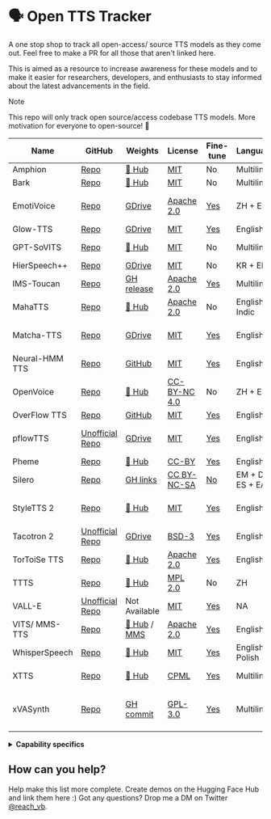 # 🗣️ Open TTS Tracker

A one stop shop to track all open-access/ source TTS models as they come out. Feel free to make a PR for all those that aren't linked here.

This is aimed as a resource to increase awareness for these models and to make it easier for researchers, developers, and enthusiasts to stay informed about the latest advancements in the field.

> [!NOTE]  
> This repo will only track open source/access codebase TTS models. More motivation for everyone to open-source! 🤗

| Name | GitHub | Weights | License | Fine-tune | Languages | Paper | Demo | Issues |
|---|---|---|---|---|---|---|---|---|
| Amphion | [Repo](https://github.com/open-mmlab/Amphion) | [🤗 Hub](https://huggingface.co/amphion) | [MIT](https://github.com/open-mmlab/Amphion/blob/main/LICENSE) | No | Multilingual | [Paper](https://arxiv.org/abs/2312.09911) | [🤗 Space](https://huggingface.co/amphion) |  |
| Bark | [Repo](https://github.com/huggingface/transformers/tree/main/src/transformers/models/bark) | [🤗 Hub](https://huggingface.co/suno/bark) | [MIT](https://github.com/suno-ai/bark/blob/main/LICENSE) | No | Multilingual | [Paper](https://arxiv.org/abs/2209.03143) | [🤗 Space](https://huggingface.co/spaces/suno/bark) |  |
| EmotiVoice | [Repo](https://github.com/netease-youdao/EmotiVoice) | [GDrive](https://drive.google.com/drive/folders/1y6Xwj_GG9ulsAonca_unSGbJ4lxbNymM) | [Apache 2.0](https://github.com/netease-youdao/EmotiVoice/blob/main/LICENSE) | [Yes](https://github.com/netease-youdao/EmotiVoice/wiki/Voice-Cloning-with-your-personal-data) | ZH + EN | Not Available | Not Available | Separate [GUI agreement](https://github.com/netease-youdao/EmotiVoice/blob/main/EmotiVoice_UserAgreement_%E6%98%93%E9%AD%94%E5%A3%B0%E7%94%A8%E6%88%B7%E5%8D%8F%E8%AE%AE.pdf) |
| Glow-TTS | [Repo](https://github.com/jaywalnut310/glow-tts) | [GDrive](https://drive.google.com/file/d/1JiCMBVTG4BMREK8cT3MYck1MgYvwASL0/view) | [MIT](https://github.com/jaywalnut310/glow-tts/blob/master/LICENSE) | [Yes](https://github.com/jaywalnut310/glow-tts?tab=readme-ov-file#2-pre-requisites) | English | [Paper](https://arxiv.org/abs/2005.11129) | [GH Pages](https://jaywalnut310.github.io/glow-tts-demo/index.html) |  |
| GPT-SoVITS | [Repo](https://github.com/RVC-Boss/GPT-SoVITS) | [🤗 Hub](https://huggingface.co/lj1995/GPT-SoVITS) | [MIT](https://github.com/RVC-Boss/GPT-SoVITS/blob/main/LICENSE) | No | Multilingual | Not Available | Not Available | |
| HierSpeech++ | [Repo](https://github.com/sh-lee-prml/HierSpeechpp) | [GDrive](https://drive.google.com/drive/folders/1-L_90BlCkbPyKWWHTUjt5Fsu3kz0du0w) | [MIT](https://github.com/sh-lee-prml/HierSpeechpp/blob/main/LICENSE) | No | KR + EN | [Paper](https://arxiv.org/abs/2311.12454) | [🤗 Space](https://huggingface.co/spaces/LeeSangHoon/HierSpeech_TTS) | |
| IMS-Toucan | [Repo](https://github.com/DigitalPhonetics/IMS-Toucan) | [GH release](https://github.com/DigitalPhonetics/IMS-Toucan/tags) | [Apache 2.0](https://github.com/DigitalPhonetics/IMS-Toucan/blob/ToucanTTS/LICENSE) | [Yes](https://github.com/DigitalPhonetics/IMS-Toucan#build-a-toucantts-pipeline) | Multilingual | [Paper](https://arxiv.org/abs/2206.12229) | [🤗 Space](https://huggingface.co/spaces/Flux9665/IMS-Toucan) |  |
| MahaTTS | [Repo](https://github.com/dubverse-ai/MahaTTS) | [🤗 Hub](https://huggingface.co/Dubverse/MahaTTS) | [Apache 2.0](https://github.com/dubverse-ai/MahaTTS/blob/main/LICENSE) | No | English + Indic | Not Available | [Recordings](https://github.com/dubverse-ai/MahaTTS/blob/main/README.md#sample-outputs), [Colab](https://colab.research.google.com/drive/1qkZz2km-PX75P0f6mUb2y5e-uzub27NW?usp=sharing) | |
| Matcha-TTS | [Repo](https://github.com/shivammehta25/Matcha-TTS) | [GDrive](https://drive.google.com/drive/folders/17C_gYgEHOxI5ZypcfE_k1piKCtyR0isJ) | [MIT](https://github.com/shivammehta25/Matcha-TTS/blob/main/LICENSE) | [Yes](https://github.com/shivammehta25/Matcha-TTS/tree/main#train-with-your-own-dataset) | English | [Paper](https://arxiv.org/abs/2309.03199) | [🤗 Space](https://huggingface.co/spaces/shivammehta25/Matcha-TTS) | GPL-licensed phonemizer |
| Neural-HMM TTS | [Repo](https://github.com/shivammehta25/Neural-HMM) | [GitHub](https://github.com/shivammehta25/Neural-HMM/releases) | [MIT](https://github.com/shivammehta25/Neural-HMM/blob/main/LICENSE) | [Yes](https://github.com/shivammehta25/Neural-HMM?tab=readme-ov-file#setup-and-training-using-lj-speech) | English | [Paper](https://arxiv.org/abs/2108.13320) | [GH Pages](https://shivammehta25.github.io/Neural-HMM/) |  |
| OpenVoice | [Repo](https://github.com/myshell-ai/OpenVoice) | [🤗 Hub](https://huggingface.co/myshell-ai/OpenVoice) | [CC-BY-NC 4.0](https://github.com/myshell-ai/OpenVoice/blob/main/LICENSE) | No | ZH + EN | [Paper](https://arxiv.org/abs/2312.01479) | [🤗 Space](https://huggingface.co/spaces/myshell-ai/OpenVoice) | Non Commercial |
| OverFlow TTS | [Repo](https://github.com/shivammehta25/OverFlow) | [GitHub](https://github.com/shivammehta25/OverFlow/releases) | [MIT](https://github.com/shivammehta25/OverFlow/blob/main/LICENSE) | [Yes](https://github.com/shivammehta25/OverFlow/tree/main?tab=readme-ov-file#setup-and-training-using-lj-speech) | English | [Paper](https://arxiv.org/abs/2211.06892) | [GH Pages](https://shivammehta25.github.io/OverFlow/) |  |
| pflowTTS | [Unofficial Repo](https://github.com/p0p4k/pflowtts_pytorch) | [GDrive](https://drive.google.com/drive/folders/1x-A2Ezmmiz01YqittO_GLYhngJXazaF0) | [MIT](https://github.com/p0p4k/pflowtts_pytorch/blob/master/LICENSE) | [Yes](https://github.com/p0p4k/pflowtts_pytorch#instructions-to-run) | English | [Paper](https://openreview.net/pdf?id=zNA7u7wtIN) | Not Available | GPL-licensed phonemizer |
| Pheme | [Repo](https://github.com/PolyAI-LDN/pheme) | [🤗 Hub](https://huggingface.co/PolyAI/pheme) | [CC-BY](https://github.com/PolyAI-LDN/pheme/blob/main/LICENSE) | [Yes](https://github.com/PolyAI-LDN/pheme#training) | English | [Paper](https://arxiv.org/abs/2401.02839) | [🤗 Space](https://huggingface.co/spaces/PolyAI/pheme) |  |
| Silero | [Repo](https://github.com/snakers4/silero-models) | [GH links](https://github.com/snakers4/silero-models/blob/master/models.yml) | [CC BY-NC-SA](https://github.com/snakers4/silero-models/blob/master/LICENSE) | [No](https://github.com/snakers4/silero-models/discussions/78) | EM + DE + ES + EA | Not Available | Not Available | [Non Commercial](https://github.com/snakers4/silero-models/wiki/Licensing-and-Tiers) |
| StyleTTS 2 | [Repo](https://github.com/yl4579/StyleTTS2) | [🤗 Hub](https://huggingface.co/yl4579/StyleTTS2-LibriTTS/tree/main) | [MIT](https://github.com/yl4579/StyleTTS2/blob/main/LICENSE) | [Yes](https://github.com/yl4579/StyleTTS2#finetuning) | English | [Paper](https://arxiv.org/abs/2306.07691) | [🤗 Space](https://huggingface.co/spaces/styletts2/styletts2) | GPL-licensed phonemizer |
| Tacotron 2 | [Unofficial Repo](https://github.com/NVIDIA/tacotron2) | [GDrive](https://drive.google.com/file/d/1c5ZTuT7J08wLUoVZ2KkUs_VdZuJ86ZqA/view) | [BSD-3](https://github.com/NVIDIA/tacotron2/blob/master/LICENSE) | [Yes](https://github.com/NVIDIA/tacotron2/tree/master?tab=readme-ov-file#training) | English | [Paper](https://arxiv.org/abs/1712.05884) | [Webpage](https://google.github.io/tacotron/publications/tacotron2/) |  |
| TorToiSe TTS | [Repo](https://github.com/neonbjb/tortoise-tts) | [🤗 Hub](https://huggingface.co/jbetker/tortoise-tts-v2) | [Apache 2.0](https://github.com/neonbjb/tortoise-tts/blob/main/LICENSE) | [Yes](https://git.ecker.tech/mrq/tortoise-tts) | English | [Technical report](https://arxiv.org/abs/2305.07243) | [🤗 Space](https://huggingface.co/spaces/Manmay/tortoise-tts) |  |
| TTTS | [Repo](https://github.com/adelacvg/ttts) | [🤗 Hub](https://huggingface.co/adelacvg/TTTS) | [MPL 2.0](https://github.com/adelacvg/ttts/blob/master/LICENSE) | No | ZH | Not Available | [Colab](https://colab.research.google.com/github/adelacvg/ttts/blob/master/demo.ipynb) | |
| VALL-E | [Unofficial Repo](https://github.com/enhuiz/vall-e) | Not Available | [MIT](https://github.com/enhuiz/vall-e/blob/main/LICENSE) | [Yes](https://github.com/enhuiz/vall-e#get-started) | NA | [Paper](https://arxiv.org/abs/2301.02111) | Not Available |  |
| VITS/ MMS-TTS | [Repo](https://github.com/huggingface/transformers/tree/7142bdfa90a3526cfbed7483ede3afbef7b63939/src/transformers/models/vits) | [🤗 Hub](https://huggingface.co/kakao-enterprise) / [MMS](https://huggingface.co/models?search=mms-tts) | [Apache 2.0](https://github.com/huggingface/transformers/blob/main/LICENSE) | [Yes](https://github.com/ylacombe/finetune-hf-vits) | English | [Paper](https://arxiv.org/abs/2106.06103) | [🤗 Space](https://huggingface.co/spaces/kakao-enterprise/vits) |  |
| WhisperSpeech | [Repo](https://github.com/collabora/WhisperSpeech) | [🤗 Hub](https://huggingface.co/collabora/whisperspeech) | [MIT](https://github.com/collabora/WhisperSpeech/blob/main/LICENSE) | [Yes](https://github.com/collabora/WhisperSpeech/tree/main/whisper-finetuning)  | English, Polish | Not Available | [Recordings](https://github.com/collabora/WhisperSpeech/blob/main/README.md), [Colab](https://colab.research.google.com/github/collabora/WhisperSpeech/blob/8168a30f26627fcd15076d10c85d9e33c52204cf/Inference%20example.ipynb) | |
| XTTS | [Repo](https://github.com/coqui-ai/TTS) | [🤗 Hub](https://huggingface.co/coqui/XTTS-v2) | [CPML](https://coqui.ai/cpml) | [Yes](https://docs.coqui.ai/en/latest/models/xtts.html#training) | Multilingual | [Technical notes](https://erogol.substack.com/p/xttsv2-notes) | [🤗 Space](https://huggingface.co/spaces/coqui/xtts) | Non Commercial |
| xVASynth | [Repo](https://github.com/DanRuta/xVA-Synth) | [GH commit](https://github.com/DanRuta/xVA-Synth/tree/master/python/xvapitch/speaker_rep) | [GPL-3.0](https://github.com/DanRuta/xVA-Synth/blob/master/LICENSE.md) | [Yes](https://github.com/DanRuta/xva-trainer) | Multilingual | [Paper](https://arxiv.org/abs/2009.14153) | [Steam](https://store.steampowered.com/app/1765720/xVASynth/) | Copyrighted materials used for training. |

<details>
	<summary><b>Capability specifics</b></summary>

| Name | Processor<br />⚡ | Phonetic alphabet<br />👄 | Insta-clone<br />👥 | Emotional control<br />🎭 | Prompting<br />📖 | Speech control<br />🎚 | Streaming support<br />🌊 | S2S support<br />🦜 |
|---|---|---|---|---|---|---|---|---|
| Amphion |  |  |  |  |  |  |  |  |
| Bark |  |  |  |  |  |  |  |  |
| EmotiVoice |  |  |  |  |  |  |  |  |
| Glow-TTS |  |  |  |  |  |  |  |  |
| HierSpeech++ |  |  |  |  |  |  |  |  |
| IMS-Toucan |  |  |  |  |  |  |  |  |
| MahaTTS |  |  |  |  |  |  |  |  |
| Matcha-TTS |  |  |  |  |  |  |  |  |
| Neural-HMM TTS |  |  |  |  |  |  |  |  |
| OpenVoice |  |  |  |  |  |  |  |  |
| OverFlow TTS |  |  |  |  |  |  |  |  |
| pflowTTS |  |  |  |  |  |  |  |  |
| Pheme |  |  |  |  |  |  |  |  |
| Silero |  |  |  |  |  |  |  |  |
| StyleTTS 2 |  |  |  |  |  |  |  |  |
| Tacotron 2 |  |  |  |  |  |  |  |  |
| TorToiSe TTS |  |  |  |  |  |  |  |  |
| VALL-E |  |  |  |  |  |  |  |  |
| VITS/ MMS-TTS |  |  |  |  |  |  |  |  |
| XTTS | CPU / CUDA | ❌ | 👥 | insta-clone switch | ❌ | speed / stability<br />🎚 | 🌊 | 🦜<br />(with RVC) |
| xVASynth | CPU / CUDA | ARPAbet+ | ❌ | 4-type 🎭<br />😡😃😭😯<br />per‑phoneme | ❌ | speed / pitch / energy / 🎭<br />🎚<br />per‑phoneme | ❌ | 🦜 |

* Processor - CPU/CUDA/ROCm (single/multi used for inference)
* Phonetic alphabet - None/[IPA](https://en.wikipedia.org/wiki/International_Phonetic_Alphabet)/[ARPAbet](https://en.wikipedia.org/wiki/ARPABET)<other> (Phonetic transcription that allows to control pronunciation of certain words)
* Insta-clone - Yes/No (Quick voice clone using a few audio samples, also allows strict emotional control by quickly switching model)
* Emotional control - Yes/Strict/No (Strict, as in has no ability to go in-between states)
* Prompting - Yes/No (A side effect of narrator based datasets and a way to affect the emotional state, [ElevenLabs docs](https://elevenlabs.io/docs/speech-synthesis/prompting))
* Streaming support - Yes/No (If it is possible to playback audio that is still being generated)
* Speech control - speed/pitch/<other> (Ability to change the pitch, duration, energy and/or emotion of generated speech)
* Speech-To-Speech support - Yes/No (Streaming support implies real-time S2S; S2T=>T2S does not count)
</details>

## How can you help?

Help make this list more complete. Create demos on the Hugging Face Hub and link them here :)
Got any questions? Drop me a DM on Twitter [@reach_vb](https://twitter.com/reach_vb).   
